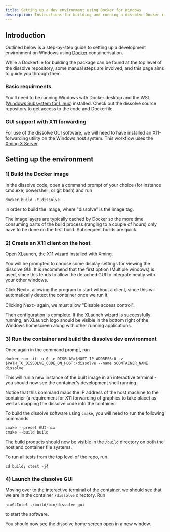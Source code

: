 ```yaml
---
title: Setting up a dev environment using Docker for Windows
description: Instructions for building and running a dissolve Docker image on Windows, including GUI support
---
```


## Introduction

Outlined below is a step-by-step guide to setting up a development environment on Windows using [Docker](https://www.docker.com/products/docker-desktop/) containerisation.

While a Dockerfile for building the package can be found at the top level of the dissolve repository, some manual steps are involved, and this
page aims to guide you through them.

### Basic requirments

You'll need to be running Windows with Docker desktop and the WSL ([Windows Subsystem for Linux](https://learn.microsoft.com/en-us/windows/wsl/install)) installed.
Check out the dissolve source repository to get access to the code and Dockerfile.

### GUI support with X11 forwarding

For use of the dissolve GUI software, we will need to have installed an X11-forwarding utility on the Windows host system.
This workflow uses the [Xming X Server](http://www.straightrunning.com/XmingNotes/).

## Setting up the environment

### 1) Build the Docker image

In the dissolve code, open a command prompt of your choice (for instance cmd.exe, powershell, or git bash) and run
```shell
docker build -t dissolve .
```
in order to build the image, where "dissolve" is the image tag.

The image layers are typically cached by Docker so the more time consuming parts of the build process (ranging to a couple of hours) only have to be done on the first build. Subsequent builds are quick.

### 2) Create an X11 client on the host

Open XLaunch, the X11 wizard installed with Xming.

You will be prompted to choose some display settings for viewing the dissolve GUI. It is recommend that the first option (Multiple windows)
is used, since this tends to allow the detached GUI to integrate neatly with your other windows.

Click Next>, allowing the program to start without a client, since this wil automatically detect the container once we run it.

Clicking Next> again, we must allow "Disable access control".

Then configuration is complete. If the XLaunch wizard is successfully running, an XLaunch logo should be visible in the bottom right of the Windows homescreen along with other running applications.

### 3) Run the container and build the dissolve dev environment

Once again in the command prompt, run
```shell
docker run -it -u 0 -e DISPLAY=$HOST_IP_ADDRESS:0 -v $PATH_TO_DISSOLVE_CODE_ON_HOST:/dissolve --name $CONTAINER_NAME dissolve
```

This will run a new instance of the built image in an interactive terminal - you should now see the container's development shell running.

Notice that this command maps the IP address of the host machine to the container (a requirement for X11 forwarding of graphics to take place) as well as mapping the dissolve code into the container. 

To build the dissolve software using `cmake`, you will need to run the following commands
```shell
cmake --preset GUI-nix
cmake --build build
```
The build products should now be visible in the `/build` directory on both the host and container file systems.

To run all tests from the top level of the repo, run 
```shell
cd build; ctest -j4
```

### 4) Launch the dissolve GUI

Moving over to the interactive terminal of the container, we should see that we are in the container `/dissolve` directory.
Run 
```shell
nixGLIntel ./build/bin/dissolve-gui
``` 
to start the software.

You should now see the dissolve home screen open in a new window.